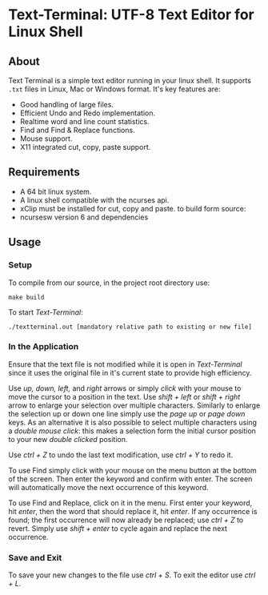 # Text-Terminal: UTF-8 Text Editor for Linux Shell
## About
Text Terminal is a simple text editor running in your linux shell. It supports `.txt` files in Linux, Mac or Windows format.
It's key features are: 
* Good handling of large files.
* Efficient Undo and Redo implementation.
* Realtime word and line count statistics.
* Find and Find & Replace functions.
* Mouse support.
* X11 integrated cut, copy, paste support.


## Requirements
* A 64 bit linux system.
* A linux shell compatible with the ncurses api.
* xClip must be installed for cut, copy and paste.
to build form source:
* ncursesw version 6 and dependencies 

## Usage
### Setup
To compile from our source, in the project root directory use:
```
make build
```
To start *Text-Terminal*:
```
./textterminal.out [mandatory relative path to existing or new file]
```
### In the Application
Ensure that the text file is not modified while it is open in *Text-Terminal* since it uses the original file in it's current state to provide high efficiency.

Use *up, down, left,* and *right* arrows or simply *click* with your mouse to move the cursor to a position in the text. 
Use *shift + left* or *shift + right* arrow to enlarge your selection over multiple characters. Similarly to enlarge the selection up or down one line simply use the *page up* or *page down* keys.
As an alternative it is also possible to select multiple characters using a *double mouse click*: this makes a selection form the initial cursor position to your new *double clicked* position.

Use *ctrl + Z* to undo the last text modification, use *ctrl + Y* to redo it. 

To use Find simply click with your mouse on the menu button at the bottom of the screen. Then enter the keyword and confirm with enter. The screen will automatically move the next occurrence of this keyword.

To use Find and Replace, click on it in the menu. First enter your keyword, hit *enter*, then the word that should replace it, hit *enter*. If any occurrence is found; the first occurrence will now already be replaced; use *ctrl + Z* to revert. Simply use *shift + enter* to cycle again and replace the next occurrence.

### Save and Exit
To save your new changes to the file use *ctrl + S*. 
To exit the editor use *ctrl + L*.
